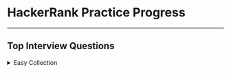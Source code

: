 # HackerRank Practice Progress

---

## Top Interview Questions

<details>

<summary>Easy Collection</summary>

---

~~Array 11/11~~

Strings

Linked Lists

Trees

Sorting and Searching

Dynamic Programming

Design

Math

Others

---

</details>
